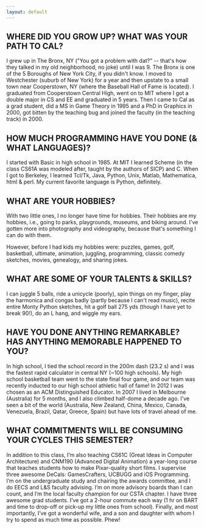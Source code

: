 ```yaml
---
layout: default
---
```


## WHERE DID YOU GROW UP? WHAT WAS YOUR PATH TO CAL?

I grew up in The Bronx, NY ("You got a problem with dat?" -- that's
how they talked in my old neighborhood, no joke) until I was 9. The
Bronx is one of the 5 Boroughs of New York City, if you didn't know. I
moved to Westchester (suburb of New York) for a year and then upstate
to a small town near Cooperstown, NY (where the Baseball Hall of Fame
is located). I graduated from Cooperstown Central High, went on to MIT
where I got a double major in CS and EE and graduated in 5 years. Then
I came to Cal as a grad student, did a MS in Game Theory in 1995 and a
PhD in Graphics in 2000, got bitten by the teaching bug and joined the
faculty (in the teaching track) in 2000.

## HOW MUCH PROGRAMMING HAVE YOU DONE (& WHAT LANGUAGES)?

I started with Basic in high school in 1985. At MIT I learned Scheme
(in the class CS61A was modeled after, taught by the authors of SICP)
and C. When I got to Berkeley, I learned Tcl/Tk, Java, Python, Unix,
Matlab, Mathematica, html & perl.  My current favorite language is
Python, definitely.

## WHAT ARE YOUR HOBBIES?

With two little ones, I no longer have time for hobbies. Their hobbies
are my hobbies, i.e., going to parks, playgrounds, museums, and biking
around. I've gotten more into photography and videography, because
that's something I can do with them.

However, before I had kids my hobbies were: puzzles, games, golf,
basketball, ultimate, animation, juggling, programming, classic comedy
sketches, movies, genealogy, and sharing jokes.

## WHAT ARE SOME OF YOUR TALENTS & SKILLS?

I can juggle 5 balls, ride a unicycle (poorly), spin things on my
finger, play the harmonica and congas badly (partly because I can't read
music), recite entire Monty Python sketches, hit a golf ball 275 yds
(though I have yet to break 90!), do an L hang, and wiggle my ears.

## HAVE YOU DONE ANYTHING REMARKABLE? HAS ANYTHING MEMORABLE HAPPENED TO YOU?

In high school, I tied the school record in the 200m dash (23.2 s) and
I was the fastest rapid calculator in central NY (~100 high schools).
My high school basketball team went to the state final four game, and
our team was recently inducted to our high school athletic hall of
fame!  In 2012 I was chosen as an ACM Distinguished Educator. In 2007 I
lived in Melbourne (Australia) for 5 months, and I also climbed
half-dome a decade ago.  I've seen a bit of the world (Australia, New
Zealand, China, Mexico, Canada, Venezuela, Brazil, Qatar, Greece,
Spain) but have lots of travel ahead of me.

## WHAT COMMITMENTS WILL BE CONSUMING YOUR CYCLES THIS SEMESTER?

In addition to this class, I’m also teaching CS61C (Great Ideas in Computer Architecture) and CNM190 (Advanced Digital Animation) a year-long course that teaches students how to make Pixar-quality short films. I supervise three awesome DeCals: GamesCrafters, UCBUGG and iOS Programming. I’m on the undergraduate study and chairing the awards committee, and I do EECS and L&S faculty advising. I’m on more advisory boards than I can count, and I’m the local faculty champion for our CSTA chapter. I have three awesome grad students. I’ve got a 2-hour commute each way (1 hr on BART and time to drop-off or pick-up my little ones from school). Finally, and most importantly, I’ve got a wonderful wife, and a son and daughter with whom I try to spend as much time as possible. Phew!
